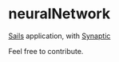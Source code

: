 # neuralNetwork

[Sails](http://sailsjs.org) application, with [Synaptic](http://synaptic.juancazala.com)

Feel free to contribute.
